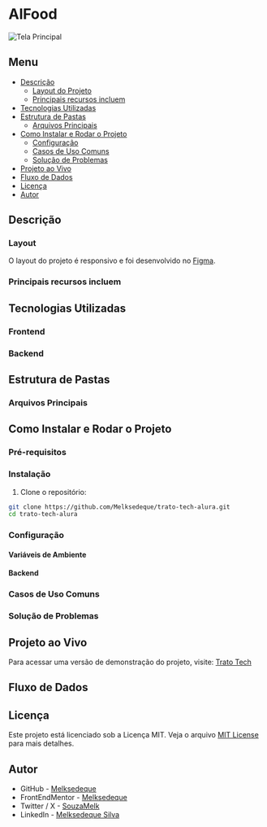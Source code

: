 # AlFood

![Tela Principal](./screenshots/tela-principal.png)

## Menu

- [Descrição](#descrição)
  - [Layout do Projeto](#layout)
  - [Principais recursos incluem](#principais-recursos-incluem)
- [Tecnologias Utilizadas](#tecnologias-utilizadas)
- [Estrutura de Pastas](#estrutura-de-pastas)
  - [Arquivos Principais](#arquivos-principais)
- [Como Instalar e Rodar o Projeto](#como-instalar-e-rodar-o-projeto)
  - [Configuração](#configuração)
  - [Casos de Uso Comuns](#casos-de-uso-comuns)
  - [Solução de Problemas](#solução-de-problemas)
- [Projeto ao Vivo](#projeto-ao-vivo)
- [Fluxo de Dados](#fluxo-de-dados)
- [Licença](#licença)
- [Autor](#autor)

## Descrição


### Layout

O layout do projeto é responsivo e foi desenvolvido no [Figma](https://www.figma.com/design/XuqzfXGFTPQYR5O1SS60NI/React--gerenciamento-de-estados-globais-com-Redux-%7C-TratoTech--Community-?node-id=50-4&p=f&t=KSRbNzHDojI3PBXO-0).

### Principais recursos incluem


## Tecnologias Utilizadas

### Frontend


### Backend


## Estrutura de Pastas


### Arquivos Principais


## Como Instalar e Rodar o Projeto

### Pré-requisitos


### Instalação

1. Clone o repositório:
```bash
git clone https://github.com/Melksedeque/trato-tech-alura.git
cd trato-tech-alura
```

### Configuração

#### Variáveis de Ambiente


#### Backend


### Casos de Uso Comuns


### Solução de Problemas


## Projeto ao Vivo

Para acessar uma versão de demonstração do projeto, visite: [Trato Tech](#)

## Fluxo de Dados


## Licença

Este projeto está licenciado sob a Licença MIT. Veja o arquivo [MIT License](https://https://github.com/Melksedeque/trato-tech-alura?tab=MIT-1-ov-file) para mais detalhes.

## Autor

- GitHub - [Melksedeque](https://github.com/Melksedeque/)
- FrontEndMentor - [Melksedeque](https://www.frontendmentor.io/profile/Melksedeque)
- Twitter / X - [SouzaMelk](https://x.com/SouzaMelk)
- LinkedIn - [Melksedeque Silva](https://www.linkedin.com/in/melksedeque-silva/)